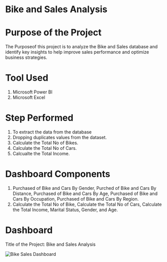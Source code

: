 # Bike and Sales Analysis
# Purpose of the Project
The Purposeof this project is to analyze the Bike and Sales database and identify key insights to help improve sales performance and optimize business strategies.
# Tool Used
1. Microsoft Power BI
2. Microsoft Excel
# Step Performed
1. To extract the data from the database
2. Dropping duplicates values from the dataset.
3. Calculate the Total No of Bikes.
4. Calculate the Total No of Cars.
5. Calcualte the Total Income.
# Dashboard Components
1. Purchased of Bike and Cars By Gender, Purched of Bike and Cars By Distance, Purchased of Bike and Cars By Age, Purchased of Bike and Cars By Occupation, Purchased of Bike and Cars By Region.
2. Calculate the Total No of Bike, Calculate the Total No of Cars, Calculate the Total Income, Marital Status, Gender, and Age.
# Dashboard
Title of the Project: Bike and Sales Analysis

![Bike Sales Dashboard](https://github.com/NareshBhokre/Bike-and-Sales-Analysis/assets/145337969/99965488-98f3-47f6-8fa4-561d2ae016e7)

